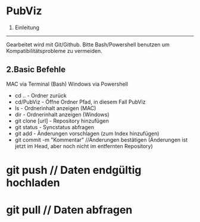 PubViz
================
1. Einleitung
----------------
Gearbeitet wird mit Git/Github. Bitte Bash/Powershell benutzen um Kompatibilitätsprobleme zu vermeiden.

2.Basic Befehle
---------------

MAC via Terminal (Bash)
Windows via Powershell

* cd .. - Ordner zurück
* cd/PubViz - Öffne Ordner Pfad, in diesem Fall PubViz
* ls - Ordnerinhalt anzeigen (MAC)
* dir - Ordnerinhalt anzeigen (Windows)
* git clone [url] - Repository hinzufügen
* git status - Syncstatus abfragen
* git add <file> - Änderungen vorschlagen (zum Index hinzufügen)
* git commit -m "Kommentar" //Änderungen bestätigen (Änderungen ist jetzt im Head, aber noch nicht im entfernten Repository)
# git push // Daten endgültig hochladen
# git pull // Daten abfragen